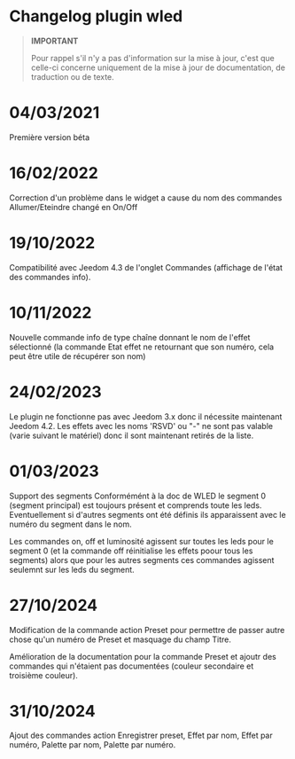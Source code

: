# Changelog plugin wled

>**IMPORTANT**
>
>Pour rappel s'il n'y a pas d'information sur la mise à jour, c'est que celle-ci concerne uniquement de la mise à jour de documentation, de traduction ou de texte.

# 04/03/2021

Première version béta

# 16/02/2022

Correction d'un problème dans le widget a cause du nom des commandes Allumer/Eteindre changé en On/Off

# 19/10/2022

Compatibilité avec Jeedom 4.3 de l'onglet Commandes (affichage de l'état des commandes info).

# 10/11/2022

Nouvelle commande info de type chaîne donnant le nom de l'effet sélectionné (la commande Etat effet ne retournant que son numéro, cela peut être utile de récupérer son nom)

# 24/02/2023

Le plugin ne fonctionne pas avec Jeedom 3.x donc il nécessite maintenant Jeedom 4.2.
Les effets avec les noms 'RSVD' ou "-" ne sont pas valable (varie suivant le matériel) donc il sont maintenant retirés de la liste.

# 01/03/2023

Support des segments
Conformémént à la doc de WLED le segment 0 (segment principal) est toujours présent et comprends toute les leds. Eventuellement si d'autres segments ont été définis ils apparaissent avec le  numéro du segment dans le nom.

Les commandes on, off et luminosité agissent sur toutes les leds pour le segment 0 (et la commande off réinitialise les effets poour tous les segments) alors que pour les autres segments ces commandes agissent seulemnt sur les leds du segment.

# 27/10/2024

Modification de la commande action Preset pour permettre de passer autre chose qu'un numéro de Preset et masquage du champ Titre.

Amélioration de la documentation pour la commande Preset et ajoutr des commandes qui n'étaient pas documentées (couleur secondaire et troisième couleur).

#  31/10/2024

Ajout des commandes action Enregistrer preset, Effet par nom, Effet par numéro, Palette par nom, Palette par numéro.
